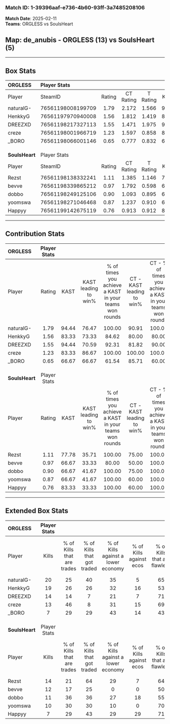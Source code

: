 ### Match ID: 1-39396aaf-e736-4b60-93ff-3a7485208106  
**Match Date**: 2025-02-11  
**Teams**: ORGLESS vs SoulsHeart  

## **Map**: de_anubis - ORGLESS (13) vs SoulsHeart (5)  
---  

## Box Stats  

| **ORGLESS**    | Player Stats      |        |           |          |       |       |       |         |        |      |     |
| :- | :- | :-: | :-: | :-: | :-: | :-: | :-: | :-: | :-: | :-: | :-: |
| Player         | SteamID           | Rating | CT Rating | T Rating | KAST  |  ADR  | Kills | Assists | Deaths | K/D  | HS% |
| naturalG-      | 76561198008199709 |  1.79  |   2.172   |  1.566   | 94.44 | 119.9 |  20   |    4    |   11   | 1.82 | 55  |
| HenkkyG        | 76561197970940008 |  1.56  |   1.812   |  1.419   | 83.33 | 93.9  |  19   |    1    |   11   | 1.73 | 57  |
| DREEZXD        | 76561198217327113 |  1.55  |   1.471   |  1.975   | 94.44 | 91.9  |  14   |    7    |   7    | 2.00 | 64  |
| creze          | 76561198001966719 |  1.23  |   1.597   |  0.858   | 83.33 | 71.6  |  13   |    6    |   11   | 1.18 | 46  |
| _BORO          | 76561198066001146 |  0.65  |   0.777   |  0.832   | 66.67 | 46.8  |   7   |    5    |   14   | 0.50 | 28  |
|                |                   |        |           |          |       |       |       |         |        |      |     |
|                |                   |        |           |          |       |       |       |         |        |      |     |
|                |                   |        |           |          |       |       |       |         |        |      |     |
| **SoulsHeart** | Player Stats      |        |           |          |       |       |       |         |        |      |     |
| Player         | SteamID           | Rating | CT Rating | T Rating | KAST  |  ADR  | Kills | Assists | Deaths | K/D  | HS% |
| Rezst          | 76561198138332241 |  1.11  |   1.385   |  1.146   | 77.78 | 83.7  |  14   |    2    |   16   | 0.88 | 50  |
| bevve          | 76561198339865212 |  0.97  |   1.792   |  0.598   | 66.67 | 78.5  |  12   |    1    |   14   | 0.86 | 75  |
| dobbo          | 76561198249125106 |  0.90  |   1.093   |  0.895   | 66.67 | 78.3  |  11   |    3    |   15   | 0.73 | 36  |
| yoomswa        | 76561198271046468 |  0.87  |   1.237   |  0.910   | 66.67 | 70.9  |  10   |    5    |   14   | 0.71 | 60  |
| Happyy         | 76561199142675119 |  0.76  |   0.913   |  0.912   | 83.33 | 48.9  |   7   |    3    |   14   | 0.50 | 57  |
---  

## Contribution Stats  

| **ORGLESS**    | Player Stats |       |                      |                                                        |                           |                                                             |                          |                                                            |
| :- | :-: | :-: | :-: | :-: | :-: | :-: | :-: | :-: |
| Player         |    Rating    | KAST  | KAST leading to win% | % of times you achieve a KAST in your teams won rounds | CT - KAST leading to win% | CT - % of times you achieve a KAST in your teams won rounds | T - KAST leading to win% | T - % of times you achieve a KAST in your teams won rounds |
| naturalG-      |     1.79     | 94.44 |        76.47         |                         100.00                         |           90.91           |                           100.00                            |          50.00           |                           100.00                           |
| HenkkyG        |     1.56     | 83.33 |        73.33         |                         84.62                          |           80.00           |                            80.00                            |          60.00           |                           100.00                           |
| DREEZXD        |     1.55     | 94.44 |        70.59         |                         92.31                          |           81.82           |                            90.00                            |          50.00           |                           100.00                           |
| creze          |     1.23     | 83.33 |        86.67         |                         100.00                         |          100.00           |                           100.00                            |          60.00           |                           100.00                           |
| _BORO          |     0.65     | 66.67 |        66.67         |                         61.54                          |           85.71           |                            60.00                            |          40.00           |                           66.67                            |
|                |              |       |                      |                                                        |                           |                                                             |                          |                                                            |
|                |              |       |                      |                                                        |                           |                                                             |                          |                                                            |
|                |              |       |                      |                                                        |                           |                                                             |                          |                                                            |
| **SoulsHeart** | Player Stats |       |                      |                                                        |                           |                                                             |                          |                                                            |
| Player         |    Rating    | KAST  | KAST leading to win% | % of times you achieve a KAST in your teams won rounds | CT - KAST leading to win% | CT - % of times you achieve a KAST in your teams won rounds | T - KAST leading to win% | T - % of times you achieve a KAST in your teams won rounds |
| Rezst          |     1.11     | 77.78 |        35.71         |                         100.00                         |           75.00           |                           100.00                            |          20.00           |                           100.00                           |
| bevve          |     0.97     | 66.67 |        33.33         |                         80.00                          |           50.00           |                           100.00                            |          16.67           |                           50.00                            |
| dobbo          |     0.90     | 66.67 |        41.67         |                         100.00                         |           75.00           |                           100.00                            |          25.00           |                           100.00                           |
| yoomswa        |     0.87     | 66.67 |        41.67         |                         100.00                         |           60.00           |                           100.00                            |          28.57           |                           100.00                           |
| Happyy         |     0.76     | 83.33 |        33.33         |                         100.00                         |           60.00           |                           100.00                            |          20.00           |                           100.00                           |
---  

## Extended Box Stats  

| **ORGLESS**    | Player Stats |                            |                            |                                    |                         |                              |                                 |        |                             |                                     |                          |                               |                            |
| :- | :-: | :-: | :-: | :-: | :-: | :-: | :-: | :-: | :-: | :-: | :-: | :-: | :-: |
| Player         |    Kills     | % of Kills that are trades | % of Kills that got traded | % of Kills against a lower economy | % of Kills against ecos | % of Kills that are flawless | % of Kills that are close duels | Deaths | % of Deaths that get traded | % of Deaths against a lower economy | % of Deaths against ecos | % of Deaths that are flawless | % of Deaths that are close |
| naturalG-      |      20      |             25             |             40             |                 35                 |            5            |              65              |                0                |   11   |             55              |                 27                  |            9             |              45               |             9              |
| HenkkyG        |      19      |             26             |             26             |                 32                 |           16            |              53              |                5                |   11   |             36              |                 18                  |            9             |              91               |             0              |
| DREEZXD        |      14      |             14             |             7              |                 21                 |            7            |              71              |                7                |   7    |             43              |                 29                  |            14            |              71               |             14             |
| creze          |      13      |             46             |             8              |                 31                 |           15            |              69              |               23                |   11   |             36              |                 18                  |            0             |              55               |             9              |
| _BORO          |      7       |             29             |             29             |                 43                 |           14            |              43              |               14                |   14   |             36              |                 21                  |            7             |              50               |             7              |
|                |              |                            |                            |                                    |                         |                              |                                 |        |                             |                                     |                          |                               |                            |
|                |              |                            |                            |                                    |                         |                              |                                 |        |                             |                                     |                          |                               |                            |
|                |              |                            |                            |                                    |                         |                              |                                 |        |                             |                                     |                          |                               |                            |
| **SoulsHeart** | Player Stats |                            |                            |                                    |                         |                              |                                 |        |                             |                                     |                          |                               |                            |
| Player         |    Kills     | % of Kills that are trades | % of Kills that got traded | % of Kills against a lower economy | % of Kills against ecos | % of Kills that are flawless | % of Kills that are close duels | Deaths | % of Deaths that get traded | % of Deaths against a lower economy | % of Deaths against ecos | % of Deaths that are flawless | % of Deaths that are close |
| Rezst          |      14      |             21             |             64             |                 29                 |            7            |              64              |               21                |   16   |             25              |                 13                  |            6             |              63               |             0              |
| bevve          |      12      |             17             |             25             |                 0                  |            0            |              50              |                8                |   14   |              7              |                  0                  |            0             |              71               |             7              |
| dobbo          |      11      |             36             |             36             |                 27                 |           18            |              55              |                0                |   15   |             13              |                  0                  |            0             |              73               |             20             |
| yoomswa        |      10      |             30             |             30             |                 10                 |            0            |              70              |                0                |   14   |             36              |                  7                  |            0             |              43               |             14             |
| Happyy         |      7       |             29             |             43             |                 29                 |           29            |              71              |                0                |   14   |             36              |                  7                  |            7             |              57               |             0              |
